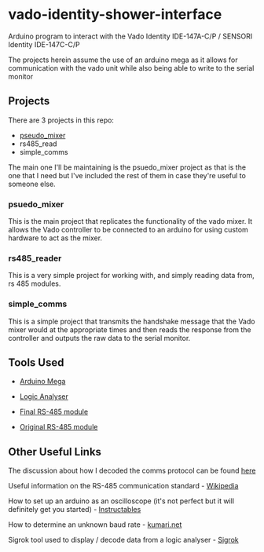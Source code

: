 # vado-identity-shower-interface

Arduino program to interact with the Vado Identity IDE-147A-C/P / SENSORI Identity IDE-147C-C/P

The projects herein assume the use of an arduino mega as it allows for communication with the vado unit while also being able to write to the serial monitor

## Projects

There are 3 projects in this repo:

* [pseudo_mixer](pseudo_mixer/README.md)
* rs485_read
* simple_comms

The main one I'll be maintaining is the psuedo_mixer project as that is the one that I need but I've included the rest of them in case they're useful to someone else.

### psuedo_mixer

This is the main project that replicates the functionality of the vado mixer.
It allows the Vado controller to be connected to an arduino for using custom hardware to act as the mixer.

### rs485_reader

This is a very simple project for working with, and simply reading data from, rs 485 modules.

### simple_comms

This is a simple project that transmits the handshake message that the Vado mixer would at the appropriate times and then reads the response from the controller and outputs the raw data to the serial monitor.

## Tools Used

* [Arduino Mega][arduino_mega]
* [Logic Analyser][logic_analyser]
* [Final RS-485 module][final_rs485]
* [Original RS-485 module][original_rs485]

  [arduino_mega]: https://store.arduino.cc/arduino-mega-2560-rev3
  [logic_analyser]: https://www.ebay.co.uk/sch/i.html?_nkw=24mhz+8+channel+usb+logic+analyzer+saleae+8ch+logic+analyzer
  [final_rs485]: https://www.amazon.co.uk/gp/product/B07B667STP
  [original_rs485]: https://www.amazon.co.uk/gp/product/B06XHHWLMW

## Other Useful Links

The discussion about how I decoded the comms protocol can be found [here][arduino_forum]

Useful information on the RS-485 communication standard - [Wikipedia][wiki_rs485]

How to set up an arduino as an oscilloscope (it's not perfect but it will definitely get you started) - [Instructables][instructables_link]

How to determine an unknown baud rate - [kumari.net][kumari]

Sigrok tool used to display / decode data from a logic analyser - [Sigrok][sigrok_link]

[arduino_forum]: https://forum.arduino.cc/index.php?topic=564171
[wiki_rs485]: https://en.wikipedia.org/wiki/RS-485
[instructables_link]: https://www.instructables.com/id/Oscilloscope-Arduino-Processing/
[kumari]: https://www.kumari.net/index.php/random/37-determing-unknown-baud-rate
[sigrok_link]: https://sigrok.org/wiki/Protocol_decoder:Uart
